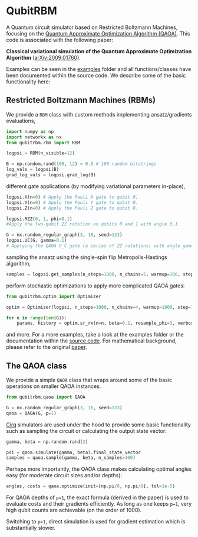 # QubitRBM
A Quantum circuit simulator based on Restricted Boltzmann Machines, focusing on the [Quantum Approximate Optimization Algorithm (QAOA)](https://arxiv.org/abs/1411.4028). This code is associated with the following paper: 

**Classical variational simulation of the Quantum Approximate Optimization Algorithm** ([arXiv:2009.01760](https://arxiv.org/abs/2009.01760)).

Examples can be seen in the [examples](./examples/) folder and all functions/classes have been documented within the source code. We describe some of the basic functionality here:

## Restricted Boltzmann Machines (RBMs)

We provide a `RBM` class with custom methods implementing ansatz/gradients evaluations,

```python
import numpy as np
import networkx as nx
from qubitrbm.rbm import RBM

logpsi = RBM(n_visible=12)

B = np.random.rand(100, 12) > 0.5 # 100 random bitstrings
log_vals = logpsi(B)
grad_log_vals = logpsi.grad_log(B)
```

different gate applications (by modifying variational parameters in-place),

```python
logpsi.X(n=0) # Apply the Pauli X gate to qubit 0.
logpsi.Y(n=0) # Apply the Pauli Y gate to qubit 0.
logpsi.Z(n=0) # Apply the Pauli Z gate to qubit 0.

logpsi.RZZ(0, 1, phi=0.1)
#Apply the two-qubit ZZ rotstion on qubits 0 and 1 with angle 0.1.

G = nx.random_regular_graph(3, 16, seed=123)
logpsi.UC(G, gamma=0.1)
# Applying the QAOA U_C gate (a series of ZZ rotations) with angle gamma=0.1 on a given networkx graph G.
```

sampling the ansatz using the single-spin flip Metropolis-Hastings algorithm,

```python
samples = logpsi.get_samples(n_steps=1000, n_chains=5, warmup=100, step=12)
```

perform stochastic optimizations to apply more complicated QAOA gates:

```python
from qubitrbm.optim import Optimizer

optim = Optimizer(logpsi, n_steps=1000, n_chains=4, warmup=1000, step=16)

for n in range(len(G)):
    params, history = optim.sr_rx(n=n, beta=0.1, resample_phi=3, verbose=True)
```

and more. For a more examples, take a look at the examples folder or the documentation within the [source code](./qubitrbm/). For mathematical background, please refer to the original [paper](https://arxiv.org/abs/2009.01760).

## The QAOA class

We provide a simple `QAOA` class that wraps around some of the basic operations on smaller QAOA instances.

```python
from qubitrbm.qaoa import QAOA

G = nx.random_regular_graph(3, 16, seed=123)
qaoa = QAOA(G, p=1)
```

[Cirq](https://github.com/quantumlib/Cirq) simulators are used under the hood to provide some basic functionality such as sampling the circuit or calculating the output state vector:

```python
gamma, beta = np.random.rand(2)

psi = qaoa.simulate(gamma, beta).final_state_vector
samples = qaoa.sample(gamma, beta, n_samples=100)
```

Perhaps more importantly, the QAOA class makes calculating optimal angles easy (for moderate circuit sizes and/or depths):

```python
angles, costs = qaoa.optimize(init=[np.pi/8, np.pi/8], tol=1e-5)
```

For QAOA depths of `p=1`, the exact formula (derived in the paper) is used to evaluate costs and their gradients efficiently. As long as one keeps `p=1`, very high qubit counts are achievable (on the order of 1000).

Switching to `p>1`, direct simulation is used for gradient estimation which is substantially slower.